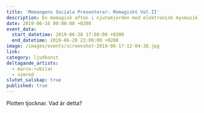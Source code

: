 ```yaml
---
title: 'Momangens Sociala Presenterar: Momagiskt Vol.II'
description: En momagisk afton i njutomjorden med elektronisk mysmusik.
date: 2019-06-16 00:00:00 +0200
event_data:
  start_datetime: 2019-06-28 17:00:00 +0200
  end_datetime: 2019-06-28 23:00:00 +0200
image: /images/events/screenshot-2019-06-17-12-04-38.jpg
link:
category: ljudkonst
deltagande_artists:
  - marco-rubilar
  - nimrod
slutet_salskap: true
published: true
---
```


Plotten tjocknar. Vad &auml;r detta?